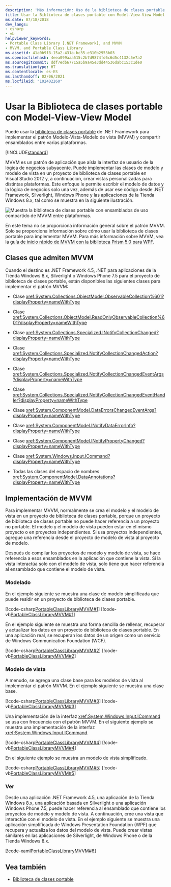 ```yaml
---
description: 'Más información: Uso de la biblioteca de clases portable con Model-View-View Model'
title: Usar la Biblioteca de clases portable con Model-View-View Model
ms.date: 07/18/2018
dev_langs:
- csharp
- vb
helpviewer_keywords:
- Portable Class Library [.NET Framework], and MVVM
- MVVM, and Portable Class Library
ms.assetid: 41a0b9f8-15a2-431a-bc35-e310b2953b03
ms.openlocfilehash: 4eea099aaa515c2b7d9874fd6c6d5c4132c5e7a2
ms.sourcegitcommit: ddf7edb67715a5b9a45e3dd44536dabc153c1de0
ms.translationtype: HT
ms.contentlocale: es-ES
ms.lasthandoff: 02/06/2021
ms.locfileid: "102402260"
---
```

# <a name="using-portable-class-library-with-model-view-view-model"></a>Usar la Biblioteca de clases portable con Model-View-View Model

Puede usar la [biblioteca de clases portable](portable-class-library.md) de .NET Framework para implementar el patrón Modelo-Vista-Modelo de vista (MVVM) y compartir ensamblados entre varias plataformas.

[!INCLUDE[standard](../../../includes/pcl-to-standard.md)]

 MVVM es un patrón de aplicación que aísla la interfaz de usuario de la lógica de negocios subyacente. Puede implementar las clases de modelo y modelo de vista en un proyecto de biblioteca de clases portable en Visual Studio 2012 y, a continuación, crear vistas personalizadas para distintas plataformas. Este enfoque le permite escribir el modelo de datos y la lógica de negocios solo una vez, además de usar ese código desde .NET Framework, Silverlight, Windows Phone y las aplicaciones de la Tienda Windows 8.x, tal como se muestra en la siguiente ilustración.

 ![Muestra la biblioteca de clases portable con ensamblados de uso compartido de MVVM entre plataformas.](./media/using-portable-class-library-with-model-view-view-model/mvvm-share-assemblies-across-platforms.png)

 En este tema no se proporciona información general sobre el patrón MVVM. Solo se proporciona información sobre cómo usar la biblioteca de clases portable para implementar MVVM. Para más información sobre MVVM, vea la [guía de inicio rápido de MVVM con la biblioteca Prism 5.0 para WPF](/previous-versions/msp-n-p/gg430857(v=pandp.40)).

## <a name="classes-that-support-mvvm"></a>Clases que admiten MVVM

 Cuando el destino es .NET Framework 4.5, .NET para aplicaciones de la Tienda Windows 8.x, Silverlight o Windows Phone 7.5 para el proyecto de biblioteca de clases portable, están disponibles las siguientes clases para implementar el patrón MVVM:

- Clase <xref:System.Collections.ObjectModel.ObservableCollection%601?displayProperty=nameWithType>

- Clase <xref:System.Collections.ObjectModel.ReadOnlyObservableCollection%601?displayProperty=nameWithType>

- Clase <xref:System.Collections.Specialized.INotifyCollectionChanged?displayProperty=nameWithType>

- Clase <xref:System.Collections.Specialized.NotifyCollectionChangedAction?displayProperty=nameWithType>

- Clase <xref:System.Collections.Specialized.NotifyCollectionChangedEventArgs?displayProperty=nameWithType>

- Clase <xref:System.Collections.Specialized.NotifyCollectionChangedEventHandler?displayProperty=nameWithType>

- Clase <xref:System.ComponentModel.DataErrorsChangedEventArgs?displayProperty=nameWithType>

- Clase <xref:System.ComponentModel.INotifyDataErrorInfo?displayProperty=nameWithType>

- Clase <xref:System.ComponentModel.INotifyPropertyChanged?displayProperty=nameWithType>

- Clase <xref:System.Windows.Input.ICommand?displayProperty=nameWithType>

- Todas las clases del espacio de nombres <xref:System.ComponentModel.DataAnnotations?displayProperty=nameWithType>

## <a name="implementing-mvvm"></a>Implementación de MVVM

 Para implementar MVVM, normalmente se crea el modelo y el modelo de vista en un proyecto de biblioteca de clases portable, porque un proyecto de biblioteca de clases portable no puede hacer referencia a un proyecto no portable. El modelo y el modelo de vista pueden estar en el mismo proyecto o en proyectos independientes. Si usa proyectos independientes, agregue una referencia desde el proyecto de modelo de vista al proyecto de modelo.

 Después de compilar los proyectos de modelo y modelo de vista, se hace referencia a esos ensamblados en la aplicación que contiene la vista. Si la vista interactúa solo con el modelo de vista, solo tiene que hacer referencia al ensamblado que contiene el modelo de vista.

### <a name="model"></a>Modelado

 En el ejemplo siguiente se muestra una clase de modelo simplificada que puede residir en un proyecto de biblioteca de clases portable.

 [!code-csharp[PortableClassLibraryMVVM#1](../../../samples/snippets/csharp/VS_Snippets_CLR/portableclasslibrarymvvm/cs/customer.cs#1)]
 [!code-vb[PortableClassLibraryMVVM#1](../../../samples/snippets/visualbasic/VS_Snippets_CLR/portableclasslibrarymvvm/vb/customer.vb#1)]

 En el ejemplo siguiente se muestra una forma sencilla de rellenar, recuperar y actualizar los datos en un proyecto de biblioteca de clases portable. En una aplicación real, se recuperan los datos de un origen como un servicio de Windows Communication Foundation (WCF).

 [!code-csharp[PortableClassLibraryMVVM#2](../../../samples/snippets/csharp/VS_Snippets_CLR/portableclasslibrarymvvm/cs/customerrepository.cs#2)]
 [!code-vb[PortableClassLibraryMVVM#2](../../../samples/snippets/visualbasic/VS_Snippets_CLR/portableclasslibrarymvvm/vb/customerrepository.vb#2)]

### <a name="view-model"></a>Modelo de vista

 A menudo, se agrega una clase base para los modelos de vista al implementar el patrón MVVM. En el ejemplo siguiente se muestra una clase base.

 [!code-csharp[PortableClassLibraryMVVM#3](../../../samples/snippets/csharp/VS_Snippets_CLR/portableclasslibrarymvvm/cs/viewmodelbase.cs#3)]
 [!code-vb[PortableClassLibraryMVVM#3](../../../samples/snippets/visualbasic/VS_Snippets_CLR/portableclasslibrarymvvm/vb/viewmodelbase.vb#3)]

 Una implementación de la interfaz <xref:System.Windows.Input.ICommand> se usa con frecuencia con el patrón MVVM. En el siguiente ejemplo se muestra una implementación de la interfaz <xref:System.Windows.Input.ICommand>.

 [!code-csharp[PortableClassLibraryMVVM#4](../../../samples/snippets/csharp/VS_Snippets_CLR/portableclasslibrarymvvm/cs/relaycommand.cs#4)]
 [!code-vb[PortableClassLibraryMVVM#4](../../../samples/snippets/visualbasic/VS_Snippets_CLR/portableclasslibrarymvvm/vb/relaycommand.vb#4)]

 En el siguiente ejemplo se muestra un modelo de vista simplificado.

 [!code-csharp[PortableClassLibraryMVVM#5](../../../samples/snippets/csharp/VS_Snippets_CLR/portableclasslibrarymvvm/cs/mainpageviewmodel.cs#5)]
 [!code-vb[PortableClassLibraryMVVM#5](../../../samples/snippets/visualbasic/VS_Snippets_CLR/portableclasslibrarymvvm/vb/customerviewmodel.vb#5)]  
  
### <a name="view"></a>Ver  

 Desde una aplicación .NET Framework 4.5, una aplicación de la Tienda Windows 8.x, una aplicación basada en Silverlight o una aplicación Windows Phone 7.5, puede hacer referencia al ensamblado que contiene los proyectos de modelo y modelo de vista.  A continuación, cree una vista que interactúe con el modelo de vista. En el ejemplo siguiente se muestra una aplicación simplificada de Windows Presentation Foundation (WPF) que recupera y actualiza los datos del modelo de vista. Puede crear vistas similares en las aplicaciones de Silverlight, de Windows Phone o de la Tienda Windows 8.x.  
  
 [!code-xaml[PortableClassLibraryMVVM#6](../../../samples/snippets/csharp/VS_Snippets_CLR/portableclasslibrarymvvm/cs/mainwindow.xaml#6)]  
  
## <a name="see-also"></a>Vea también

- [Biblioteca de clases portable](portable-class-library.md)
